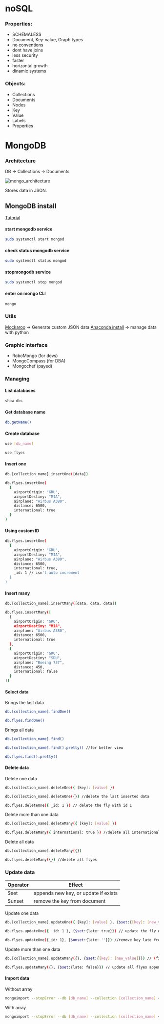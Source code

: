 # noSQL

### Properties:

* SCHEMALESS
* Document, Key-value, Graph types
* no conventions
* dont have joins
* less security
* faster
* horizontal growth
* dinamic systems

### Objects:

* Collections
* Documents
* Nodes
* Key
* Value
* Labels
* Properties

# MongoDB

### Architecture

DB -> Collections -> Documents

![mongo_architecture](https://media.geeksforgeeks.org/wp-content/uploads/20200127193216/mongodb-nosql-working.jpg)

Stores data in JSON.


## MongoDB install

[Tutorial](https://www.digitalocean.com/community/tutorials/how-to-install-mongodb-on-ubuntu-20-04-pt#passo-2-iniciando-o-servico-do-mongodb-e-testando-o-banco-de-dados)

#### start mongodb service
```sh
sudo systemctl start mongod
```

#### check status mongodb service
```sh
sudo systemctl status mongod
```

#### stopmongodb service
```sh
sudo systemctl stop mongod
```

#### enter on mongo CLI
```sh
mongo
```

### Utils

[Mockaroo](https://www.mockaroo.com/) -> Generate custom JSON data 
[Anaconda install](https://www.digitalocean.com/community/tutorials/how-to-install-the-anaconda-python-distribution-on-ubuntu-20-04-pt) -> manage data with python

### Graphic interface

* RoboMongo (for devs)
* MongoCompass (for DBA)
* Mongochef (payed)

### Managing 

#### List databases

```sh
show dbs
```

#### Get database name

```sh
db.getName()
```

#### Create database

```sh
use [db_name]

use flyes
```

#### Insert one

```sh
db.[collection_name].insertOne([data])

db.flyes.insertOne(
  {
    airportOrigin: "GRU",
    airportDestiny: "MIA",
    airplane: "Airbus A380",
    distance: 6500,
    international: true
  }
)
```

#### Using custom ID

```sh
db.flyes.insertOne(
  {
    airportOrigin: "GRU",
    airportDestiny: "MIA",
    airplane: "Airbus A380",
    distance: 6500,
    international: true,
    _id: 1 // isn't auto increment
  }
)
```

#### Insert many

```sh
db.[collection_name].insertMany([data, data, data])

db.flyes.insertMany([
  {
    airportOrigin: "GRU",
    airportDestiny: "MIA",
    airplane: "Airbus A380",
    distance: 6500,
    international: true
  },
  {
    airportOrigin: "GRU",
    airportDestiny: "SDU",
    airplane: "Boeing 737",
    distance: 450,
    international: false
  }
])
```

#### Select data

Brings the last data
```sh
db.[collection_name].findOne()

db.flyes.findOne()
```

Brings all data
```sh
db.[collection_name].find()

db.[collection_name].find().pretty() //for better view

db.flyes.find().pretty()
```

#### Delete data

Delete one data
```sh
db.[collection_name].deleteOne({ [key]: [value] })

db.[collection_name].deleteOne({}) //delete the last inserted data

db.flyes.deleteOne({ _id: 1 }) // delete the fly with id 1
```

Delete more than one data
```sh
db.[collection_name].deleteMany({ [key]: [value] })

db.flyes.deleteMany({ international: true }) //delete all international flyes 
```

Delete all data
```sh
db.[collection_name].deleteMany({})

db.flyes.deleteMany({}) //delete all flyes 
```

### Update data

| Operator | Effect                               |
| -------- | ------------------------------------ |
| $set     | appends new key, or update if exists |
| $unset   | remove the key from document         | 

Update one data
```sh
db.[collection_name].updateOne({ [key]: [value] }, {$set:{[key]: [new_value]}}) // (filter, new_data)

db.flyes.updateOne({ _id: 1 }, {$set:{late: true}}) // update the fly with id 1, appending new key late

db.flyes.updateOne({_id: 1}, {$unset:{late: ''}}) //remove key late from fly with id 1
```

Update more than one data
```sh
db.[collection_name].updateMany({}, {$set:{[key]: [new_value]}}) // (filter, new_data)

db.flyes.updateMany({}, {$set:{late: false}}) // update all flyes appending key late (or updating if exists)
```

#### Import data

Without array

```sh
mongoimport --stopError --db [db_name] --collection [collection_name] < [file_path]
```

With array

```sh
mongoimport --stopError --db [db_name] --collection [collection_name] < [file_path] --jsonArray
```
